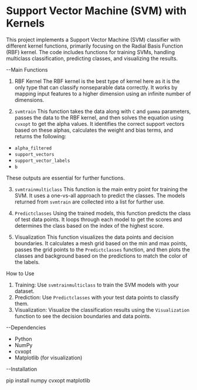 # Support Vector Machine (SVM) with Kernels

This project implements a Support Vector Machine (SVM) classifier with different kernel functions, primarily focusing on the Radial Basis Function (RBF) kernel. The code includes functions for training SVMs, handling multiclass classification, predicting classes, and visualizing the results.

--Main Functions

1. RBF Kernel
The RBF kernel is the best type of kernel here as it is the only type that can classify nonseparable data correctly. It works by mapping input features to a higher dimension using an infinite number of dimensions.

2. `svmtrain`
This function takes the data along with `C` and `gamma` parameters, passes the data to the RBF kernel, and then solves the equation using `cvxopt` to get the alpha values. It identifies the correct support vectors based on these alphas, calculates the weight and bias terms, and returns the following:
- `alpha_filtered`
- `support_vectors`
- `support_vector_labels`
- `b`

These outputs are essential for further functions.

3. `svmtrainmulticlass`
This function is the main entry point for training the SVM. It uses a one-vs-all approach to predict the classes. The models returned from `svmtrain` are collected into a list for further use.

4. `Predictclasses`
Using the trained models, this function predicts the class of test data points. It loops through each model to get the scores and determines the class based on the index of the highest score.

5. Visualization
This function visualizes the data points and decision boundaries. It calculates a mesh grid based on the min and max points, passes the grid points to the `Predictclasses` function, and then plots the classes and background based on the predictions to match the color of the labels.

How to Use

1. Training: Use `svmtrainmulticlass` to train the SVM models with your dataset.
2. Prediction: Use `Predictclasses` with your test data points to classify them.
3. Visualization: Visualize the classification results using the `Visualization` function to see the decision boundaries and data points.

--Dependencies

- Python
- NumPy
- cvxopt
- Matplotlib (for visualization)

--Installation

pip install numpy cvxopt matplotlib
